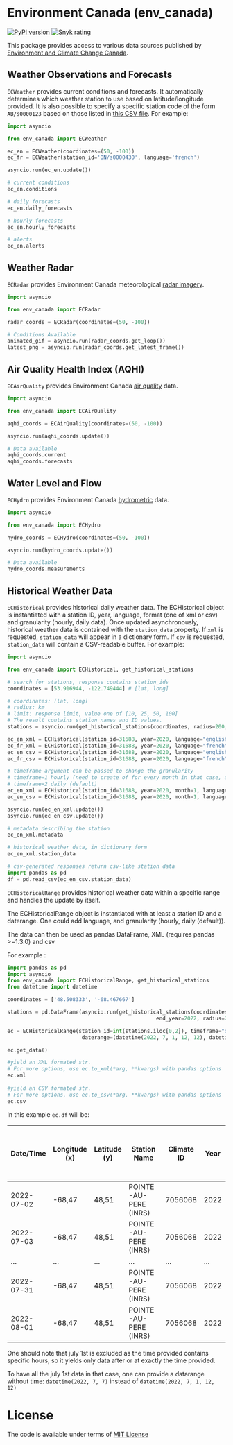 # Environment Canada (env_canada)
[![PyPI version](https://badge.fury.io/py/env-canada.svg)](https://badge.fury.io/py/env-canada)
[![Snyk rating](https://snyk-widget.herokuapp.com/badge/pip/env-canada/badge.svg)](https://snyk.io/vuln/pip:env-canada@0.5.37?utm_source=badge)

This package provides access to various data sources published by [Environment and Climate Change Canada](https://www.canada.ca/en/environment-climate-change.html).

## Weather Observations and Forecasts

`ECWeather` provides current conditions and forecasts. It automatically determines which weather station to use based on latitude/longitude provided. It is also possible to specify a specific station code of the form `AB/s0000123` based on those listed in [this CSV file](https://dd.weather.gc.ca/citypage_weather/docs/site_list_towns_en.csv). For example:

```python
import asyncio

from env_canada import ECWeather

ec_en = ECWeather(coordinates=(50, -100))
ec_fr = ECWeather(station_id='ON/s0000430', language='french')

asyncio.run(ec_en.update())

# current conditions
ec_en.conditions

# daily forecasts
ec_en.daily_forecasts

# hourly forecasts
ec_en.hourly_forecasts

# alerts
ec_en.alerts
```

## Weather Radar

`ECRadar` provides Environment Canada meteorological [radar imagery](https://weather.gc.ca/radar/index_e.html).

```python
import asyncio

from env_canada import ECRadar

radar_coords = ECRadar(coordinates=(50, -100))

# Conditions Available
animated_gif = asyncio.run(radar_coords.get_loop())
latest_png = asyncio.run(radar_coords.get_latest_frame())
```

## Air Quality Health Index (AQHI)

`ECAirQuality` provides Environment Canada [air quality](https://weather.gc.ca/airquality/pages/index_e.html) data.

```python
import asyncio

from env_canada import ECAirQuality

aqhi_coords = ECAirQuality(coordinates=(50, -100))

asyncio.run(aqhi_coords.update())

# Data available
aqhi_coords.current
aqhi_coords.forecasts
```

## Water Level and Flow

`ECHydro` provides Environment Canada [hydrometric](https://wateroffice.ec.gc.ca/mainmenu/real_time_data_index_e.html) data.

```python
import asyncio

from env_canada import ECHydro

hydro_coords = ECHydro(coordinates=(50, -100))

asyncio.run(hydro_coords.update())

# Data available
hydro_coords.measurements
```

## Historical Weather Data

`ECHistorical` provides historical daily weather data.
The ECHistorical object is instantiated with a station ID, year, language, format (one of xml or csv) and granularity (hourly, daily data).
Once updated asynchronously, historical weather data is contained with the `station_data` property. If `xml` is requested, `station_data` will appear in a dictionary form. If `csv` is requested, `station_data` will contain a CSV-readable buffer. For example:

```python
import asyncio

from env_canada import ECHistorical, get_historical_stations

# search for stations, response contains station_ids
coordinates = [53.916944, -122.749444] # [lat, long]

# coordinates: [lat, long]
# radius: km
# limit: response limit, value one of [10, 25, 50, 100]
# The result contains station names and ID values.
stations = asyncio.run(get_historical_stations(coordinates, radius=200, limit=100))

ec_en_xml = ECHistorical(station_id=31688, year=2020, language="english", format="xml")
ec_fr_xml = ECHistorical(station_id=31688, year=2020, language="french", format="xml")
ec_en_csv = ECHistorical(station_id=31688, year=2020, language="english", format="csv")
ec_fr_csv = ECHistorical(station_id=31688, year=2020, language="french", format="csv")

# timeframe argument can be passed to change the granularity
# timeframe=1 hourly (need to create of for every month in that case, use ECHistoricalRange to handle it automatically)
# timeframe=2 daily (default)
ec_en_xml = ECHistorical(station_id=31688, year=2020, month=1, language="english", format="xml", timeframe=1)
ec_en_csv = ECHistorical(station_id=31688, year=2020, month=1, language="english", format="csv", timeframe=1)

asyncio.run(ec_en_xml.update())
asyncio.run(ec_en_csv.update())

# metadata describing the station
ec_en_xml.metadata

# historical weather data, in dictionary form
ec_en_xml.station_data

# csv-generated responses return csv-like station data
import pandas as pd
df = pd.read_csv(ec_en_csv.station_data)

```

`ECHistoricalRange` provides historical weather data within a specific range and handles the update by itself.

The ECHistoricalRange object is instantiated with at least a station ID and a daterange.
One could add language, and granularity (hourly, daily (default)).

The data can then be used as pandas DataFrame, XML (requires pandas >=1.3.0) and csv

For example :

```python
import pandas as pd
import asyncio
from env_canada import ECHistoricalRange, get_historical_stations
from datetime import datetime

coordinates = ['48.508333', '-68.467667']

stations = pd.DataFrame(asyncio.run(get_historical_stations(coordinates, start_year=2022,
                                                end_year=2022, radius=200, limit=100))).T

ec = ECHistoricalRange(station_id=int(stations.iloc[0,2]), timeframe="daily",
                        daterange=(datetime(2022, 7, 1, 12, 12), datetime(2022, 8, 1, 12, 12)))

ec.get_data()

#yield an XML formated str. 
# For more options, use ec.to_xml(*arg, **kwargs) with pandas options
ec.xml
 
#yield an CSV formated str.
# For more options, use ec.to_csv(*arg, **kwargs) with pandas options
ec.csv
```

In this example ```ec.df``` will be:

| Date/Time 	| Longitude (x) 	| Latitude (y) 	| Station Name 	| Climate ID 	| Year 	| Month 	| Day 	| Data Quality 	| Max Temp (Â°C) 	| Max Temp Flag 	| Min Temp (Â°C) 	| Min Temp Flag 	| Mean Temp (Â°C) 	| Mean Temp Flag 	| Heat Deg Days (Â°C) 	| Heat Deg Days Flag 	| Cool Deg Days (Â°C) 	| Cool Deg Days Flag 	| Total Rain (mm) 	| Total Rain Flag 	| Total Snow (cm) 	| Total Snow Flag 	| Total Precip (mm) 	| Total Precip Flag 	| Snow on Grnd (cm) 	| Snow on Grnd Flag 	| Dir of Max Gust (10s deg) 	| Dir of Max Gust Flag 	| Spd of Max Gust (km/h) 	| Spd of Max   Gust Flag 	|  	|
|---	|---	|---	|---	|---	|---	|---	|---	|---	|---	|---	|---	|---	|---	|---	|---	|---	|---	|---	|---	|---	|---	|---	|---	|---	|---	|---	|---	|---	|---	|---	|---	|
| 2022-07-02 	| -68,47 	| 48,51 	| POINTE-AU-PERE (INRS) 	| 7056068 	| 2022 	| 7 	| 2 	|  	| 22,8 	|  	| 12,5 	|  	| 17,7 	|  	| 0,3 	|  	| 0 	|  	|  	|  	|  	|  	| 0 	|  	|  	|  	| 26 	|  	| 37 	|  	|  	|
| 2022-07-03 	| -68,47 	| 48,51 	| POINTE-AU-PERE (INRS) 	| 7056068 	| 2022 	| 7 	| 3 	|  	| 21,7 	|  	| 10,1 	|  	| 15,9 	|  	| 2,1 	|  	| 0 	|  	|  	|  	|  	|  	| 0,4 	|  	|  	|  	| 28 	|  	| 50 	|  	|  	|
| … 	| … 	| … 	| … 	| … 	| … 	| … 	| … 	| … 	| … 	| … 	| … 	| … 	| … 	| … 	| … 	| … 	| … 	| … 	| … 	| … 	| … 	| … 	| … 	| … 	| … 	| … 	| … 	| … 	| … 	| … 	| … 	|
| 2022-07-31 	| -68,47 	| 48,51 	| POINTE-AU-PERE (INRS) 	| 7056068 	| 2022 	| 7 	| 31 	|  	| 23,5 	|  	| 14,1 	|  	| 18,8 	|  	| 0 	|  	| 0,8 	|  	|  	|  	|  	|  	| 0 	|  	|  	|  	| 23 	|  	| 31 	|  	|  	|
| 2022-08-01 	| -68,47 	| 48,51 	| POINTE-AU-PERE (INRS) 	| 7056068 	| 2022 	| 8 	| 1 	|  	| 23 	|  	| 15 	|  	| 19 	|  	| 0 	|  	| 1 	|  	|  	|  	|  	|  	| 0 	|  	|  	|  	| 21 	|  	| 35 	|  	|  	|


One should note that july 1st is excluded as the time provided contains specific hours, so it yields only data after or at exactly
the time provided.

To have all the july 1st data in that case, one can provide a datarange without time: ```datetime(2022, 7, 7)``` instead
of ```datetime(2022, 7, 1, 12, 12)```



# License

The code is available under terms of [MIT License](LICENSE.md)
